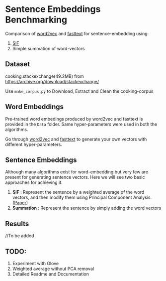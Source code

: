 # Sentence Embeddings Benchmarking

Comparison of [word2vec](https://radimrehurek.com/gensim/models/word2vec.html) and [fasttext](https://github.com/facebookresearch/fastText) for sentence-embedding using:

1. [SIF](https://github.com/PrincetonML/SIF)
2. Simple summation of word-vectors

## Dataset

cooking.stackexchange(49.2MB) from https://archive.org/download/stackexchange/

Use `make_corpus.py` to Download, Extract and Clean the cooking-corpus

## Word Embeddings

Pre-trained word embedings produced by word2vec and fasttext is provided in the `Data` folder. 
Same hyper-parameters were used in both the algorithms.

Go through [word2vec](https://radimrehurek.com/gensim/models/word2vec.html) and [fasttext](https://github.com/facebookresearch/fastText) to generate your own vectors with different hyper-parameters.

## Sentence Embeddings

Although many algorithms exist for word-embedding but very few are present for generating sentence vectors. 
Here we will see two basic approaches for achieving it.

1. **SIF** : Represent the sentence by a weighted average of the word vectors, and then modify them using Principal Component Analysis. ([Paper](https://openreview.net/forum?id=SyK00v5xx))
2. **Summation** : Represent the sentence by simply adding the word vectors

## Results

//To be added

## TODO: 
1. Experiment with Glove
2. Weighted average without PCA removal
3. Detailed Readme and Documentation

